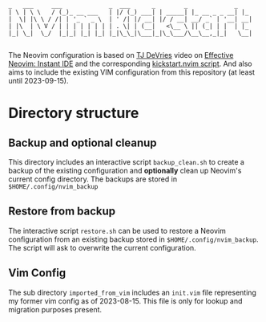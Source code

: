  ```
 _   ___     ___             _  ___      _        _             _   
| \ | \ \   / (_)_ __ ___   | |/ (_) ___| | _____| |_ __ _ _ __| |_ 
|  \| |\ \ / /| | '_ ` _ \  | ' /| |/ __| |/ / __| __/ _` | '__| __|
| |\  | \ V / | | | | | | | | . \| | (__|   <\__ \ || (_| | |  | |_ 
|_| \_|  \_/  |_|_| |_| |_| |_|\_\_|\___|_|\_\___/\__\__,_|_|   \__|
                                                                    
```

The Neovim configuration is based on [TJ DeVries](https://github.com/tjdevries) video on 
[Effective Neovim: Instant IDE](https://www.youtube.com/watch?v=stqUbv-5u2s) and the corresponding
[kickstart.nvim script](https://github.com/nvim-lua/kickstart.nvim).
And also aims to include the existing VIM configuration from this repository (at least until 
2023-09-15).

# Directory structure

## Backup and optional cleanup
This directory includes an interactive script `backup_clean.sh` to create a backup of the existing 
configuration and **optionally** clean up Neovim's current config directory. The backups are stored
in `$HOME/.config/nvim_backup`

## Restore from backup
The interactive script `restore.sh` can be used to restore a Neovim configuration from an existing 
backup stored in `$HOME/.config/nvim_backup`. The script will ask to overwrite the current
configuration.

## Vim Config
The sub directory `imported_from_vim` includes an `init.vim` file representing my former vim config
as of 2023-08-15. This file is only for lookup and migration purposes present.
